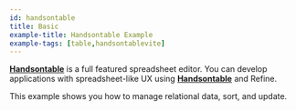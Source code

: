 ```yaml
---
id: handsontable
title: Basic
example-title: Handsontable Example
example-tags: [table,handsontablevite]
---
```


[**Handsontable**](https://handsontable.com/) is a full featured spreadsheet editor. You can develop applications with spreadsheet-like UX using [**Handsontable**](https://handsontable.com/) and Refine.

This example shows you how to manage relational data, sort, and update.

<StackblitzExample path="table-handson" />
